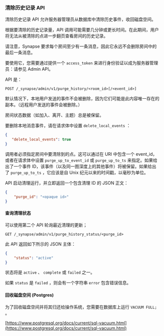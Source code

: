 ﻿### 清除历史记录 API

清除历史记录 API 允许服务器管理员从数据库中清除历史事件，收回磁盘空间。

根据要清除的历史记录量，API 调用可能需要几分钟或更长时间。在此期间，用户将无法从被清除的点进一步翻页查看房间的历史记录。

请注意，Synapse 要求每个房间至少有一条消息，因此它永远不会删除房间中的最后一条消息。

要使用它，您需要通过提供一个 `access_token` 来进行身份验证以成为服务器管理员：请参见 Admin API。

API 是：

```
POST /_synapse/admin/v1/purge_history/<room_id>[/<event_id>]
```

默认情况下，本地用户发送的事件不会被删除，因为它们可能是此内容唯一存在的副本。（远程用户发送的事件会被删除。）

房间状态数据（如加入、离开、主题）总是被保留。

要删除本地消息事件，请在请求体中设置 `delete_local_events` ：

```json
{
   "delete_local_events": true
}
```

调用者必须指定房间中要清除到的点。这可以通过在 URI 中包含一个 event_id，或者在请求体中设置 `purge_up_to_event_id` 或 `purge_up_to_ts` 来指定。如果给出了一个事件 ID，该事件（以及同一图深度上的其他事件）将被保留。如果给出了 `purge_up_to_ts` ，它应该是自 Unix 纪元以来的时间戳，以毫秒为单位。

API 启动清理运行，并立即返回一个包含清理 ID 的 JSON 正文：

```json
{
    "purge_id": "<opaque id>"
}
```

#### 查询清理状态

可以使用第二个 API 轮询最近清理的更新；

```
GET /_synapse/admin/v1/purge_history_status/<purge_id>
```

此 API 返回如下所示的 JSON 主体：

```json
{
    "status": "active"
}
```

状态将是 `active` 、 `complete` 或 `failed` 之一。

如果 `status` 是 `failed` ，则会有一个字符串 `error` 包含错误信息。

#### 回收磁盘空间 (Postgres)

为了回收磁盘空间并将其归还给操作系统，您需要在数据库上运行 `VACUUM FULL;` 。

[https://www.postgresql.org/docs/current/sql-vacuum.html](https://www.postgresql.org/docs/current/sql-vacuum.html)